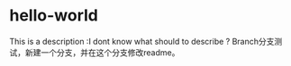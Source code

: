 # hello-world
This is  a  description :I dont know what should to describe ?
Branch分支测试，新建一个分支，并在这个分支修改readme。
